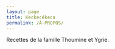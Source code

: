 ```yaml
---
layout: page
title: Keckecékeca
permalink: /À-PROPOS/
---
```


Recettes de la famille Thoumine et Ygrie.
